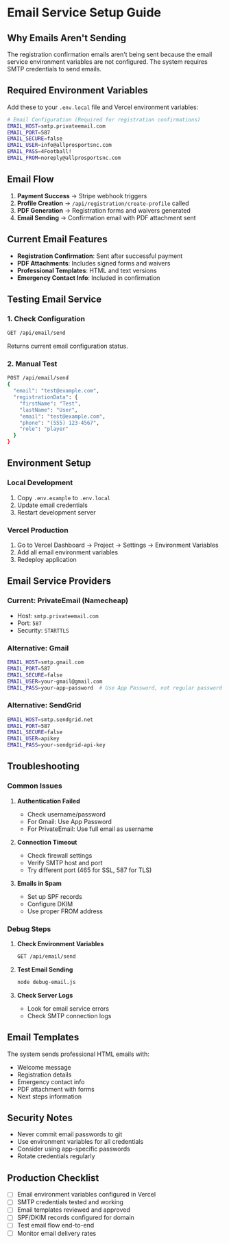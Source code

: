 # Email Service Setup Guide

## Why Emails Aren't Sending

The registration confirmation emails aren't being sent because the email service environment variables are not configured. The system requires SMTP credentials to send emails.

## Required Environment Variables

Add these to your `.env.local` file and Vercel environment variables:

```bash
# Email Configuration (Required for registration confirmations)
EMAIL_HOST=smtp.privateemail.com
EMAIL_PORT=587
EMAIL_SECURE=false
EMAIL_USER=info@allprosportsnc.com
EMAIL_PASS=4Football!
EMAIL_FROM=noreply@allprosportsnc.com
```

## Email Flow

1. **Payment Success** → Stripe webhook triggers
2. **Profile Creation** → `/api/registration/create-profile` called
3. **PDF Generation** → Registration forms and waivers generated
4. **Email Sending** → Confirmation email with PDF attachment sent

## Current Email Features

- **Registration Confirmation**: Sent after successful payment
- **PDF Attachments**: Includes signed forms and waivers
- **Professional Templates**: HTML and text versions
- **Emergency Contact Info**: Included in confirmation

## Testing Email Service

### 1. Check Configuration
```bash
GET /api/email/send
```
Returns current email configuration status.

### 2. Manual Test
```bash
POST /api/email/send
{
  "email": "test@example.com",
  "registrationData": {
    "firstName": "Test",
    "lastName": "User",
    "email": "test@example.com",
    "phone": "(555) 123-4567",
    "role": "player"
  }
}
```

## Environment Setup

### Local Development
1. Copy `.env.example` to `.env.local`
2. Update email credentials
3. Restart development server

### Vercel Production
1. Go to Vercel Dashboard → Project → Settings → Environment Variables
2. Add all email environment variables
3. Redeploy application

## Email Service Providers

### Current: PrivateEmail (Namecheap)
- Host: `smtp.privateemail.com`
- Port: `587`
- Security: `STARTTLS`

### Alternative: Gmail
```bash
EMAIL_HOST=smtp.gmail.com
EMAIL_PORT=587
EMAIL_SECURE=false
EMAIL_USER=your-gmail@gmail.com
EMAIL_PASS=your-app-password  # Use App Password, not regular password
```

### Alternative: SendGrid
```bash
EMAIL_HOST=smtp.sendgrid.net
EMAIL_PORT=587
EMAIL_SECURE=false
EMAIL_USER=apikey
EMAIL_PASS=your-sendgrid-api-key
```

## Troubleshooting

### Common Issues

1. **Authentication Failed**
   - Check username/password
   - For Gmail: Use App Password
   - For PrivateEmail: Use full email as username

2. **Connection Timeout**
   - Check firewall settings
   - Verify SMTP host and port
   - Try different port (465 for SSL, 587 for TLS)

3. **Emails in Spam**
   - Set up SPF records
   - Configure DKIM
   - Use proper FROM address

### Debug Steps

1. **Check Environment Variables**
   ```bash
   GET /api/email/send
   ```

2. **Test Email Sending**
   ```bash
   node debug-email.js
   ```

3. **Check Server Logs**
   - Look for email service errors
   - Check SMTP connection logs

## Email Templates

The system sends professional HTML emails with:
- Welcome message
- Registration details
- Emergency contact info
- PDF attachment with forms
- Next steps information

## Security Notes

- Never commit email passwords to git
- Use environment variables for all credentials
- Consider using app-specific passwords
- Rotate credentials regularly

## Production Checklist

- [ ] Email environment variables configured in Vercel
- [ ] SMTP credentials tested and working
- [ ] Email templates reviewed and approved
- [ ] SPF/DKIM records configured for domain
- [ ] Test email flow end-to-end
- [ ] Monitor email delivery rates
